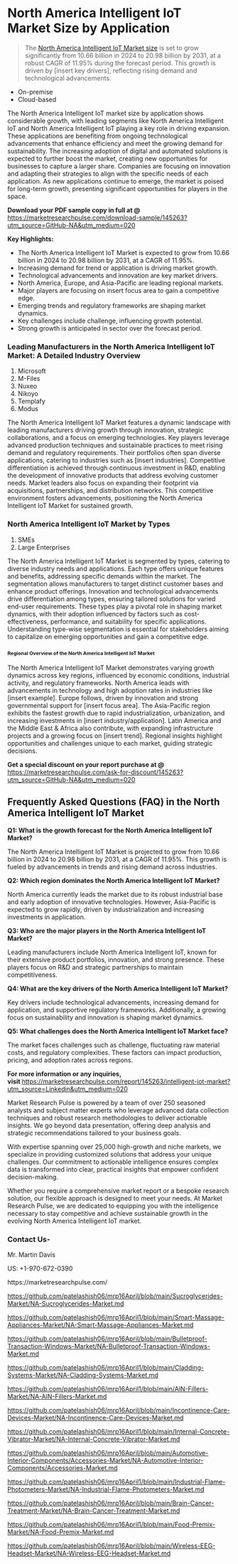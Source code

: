 <h1>North America Intelligent IoT Market&nbsp;Size by Application</h1><blockquote><p>The <a href="https://marketresearchpulse.com/download-sample/145263?utm_source=GitHub-NA&amp;utm_medium=020">North America Intelligent IoT Market size</a> is set to grow significantly from 10.66 billion in 2024 to 20.98 billion by 2031, at a robust CAGR of 11.95% during the forecast period. This growth is driven by [insert key drivers], reflecting rising demand and technological advancements.</p></blockquote><ul><li>On-premise<li> Cloud-based</li></ul><p>The North America Intelligent IoT market size by application shows considerable growth, with leading segments like North America Intelligent IoT and North America Intelligent IoT playing a key role in driving expansion. These applications are benefiting from ongoing technological advancements that enhance efficiency and meet the growing demand for sustainability. The increasing adoption of digital and automated solutions is expected to further boost the market, creating new opportunities for businesses to capture a larger share. Companies are focusing on innovation and adapting their strategies to align with the specific needs of each application. As new applications continue to emerge, the market is poised for long-term growth, presenting significant opportunities for players in the space.</p><p><strong>Download your PDF sample copy in full at @ </strong><a href="https://marketresearchpulse.com/download-sample/145263?utm_source=GitHub-NA&amp;utm_medium=020">https://marketresearchpulse.com/download-sample/145263?utm_source=GitHub-NA&amp;utm_medium=020</a></p><p><strong>Key Highlights: </strong></p><ul><li>The North America Intelligent IoT Market is expected to grow from 10.66 billion in 2024 to 20.98 billion by 2031, at a CAGR of 11.95%.</li><li>Increasing demand for trend or application is driving market growth.</li><li>Technological advancements and innovation are key market drivers.</li><li>North America, Europe, and Asia-Pacific are leading regional markets.</li><li>Major players are focusing on insert focus area to gain a competitive edge.</li><li>Emerging trends and regulatory frameworks are shaping market dynamics.</li><li>Key challenges include challenge, influencing growth potential.</li><li>Strong growth is anticipated in sector over the forecast period.</li></ul><h3>Leading Manufacturers in the North America Intelligent IoT Market: A Detailed Industry Overview</h3><ol><li>Microsoft</li><li>M-Files</li><li>Nuxeo</li><li>Nikoyo</li><li>Templafy</li><li>Modus</li></ol><div class="flex max-w-full flex-col flex-grow"><div class="min-h-8 text-message flex w-full flex-col items-end gap-2 whitespace-normal break-words [.text-message+&amp;]:mt-5" dir="auto" data-message-author-role="assistant" data-message-id="fd8432e4-4910-450d-b182-61b7bfb0a01f" data-message-model-slug="gpt-4o"><div class="flex w-full flex-col gap-1 empty:hidden first:pt-[3px]"><div class="markdown prose w-full break-words dark:prose-invert light"><p>The North America Intelligent IoT Market features a dynamic landscape with leading manufacturers driving growth through innovation, strategic collaborations, and a focus on emerging technologies. Key players leverage advanced production techniques and sustainable practices to meet rising demand and regulatory requirements. Their portfolios often span diverse applications, catering to industries such as [insert industries]. Competitive differentiation is achieved through continuous investment in R&amp;D, enabling the development of innovative products that address evolving customer needs. Market leaders also focus on expanding their footprint via acquisitions, partnerships, and distribution networks. This competitive environment fosters advancements, positioning the North America Intelligent IoT Market for sustained growth.</p></div></div></div></div><h3>North America Intelligent IoT Market by Types</h3><ol><li>SMEs<li> Large Enterprises</li></ol><div class="flex max-w-full flex-col flex-grow"><div class="min-h-8 text-message flex w-full flex-col items-end gap-2 whitespace-normal break-words [.text-message+&amp;]:mt-5" dir="auto" data-message-author-role="assistant" data-message-id="084470be-0bb7-4664-bddf-5156b4f41249" data-message-model-slug="gpt-4o-mini"><div class="flex w-full flex-col gap-1 empty:hidden first:pt-[3px]"><div class="markdown prose w-full break-words dark:prose-invert light"><p>The North America Intelligent IoT Market is segmented by types, catering to diverse industry needs and applications. Each type offers unique features and benefits, addressing specific demands within the market. The segmentation allows manufacturers to target distinct customer bases and enhance product offerings. Innovation and technological advancements drive differentiation among types, ensuring tailored solutions for varied end-user requirements. These types play a pivotal role in shaping market dynamics, with their adoption influenced by factors such as cost-effectiveness, performance, and suitability for specific applications. Understanding type-wise segmentation is essential for stakeholders aiming to capitalize on emerging opportunities and gain a competitive edge.</p></div></div></div></div><h3><span style="font-size: 11px;">Regional Overview of the North America Intelligent IoT Market</span></h3><div class="flex max-w-full flex-col flex-grow"><div class="min-h-8 text-message flex w-full flex-col items-end gap-2 whitespace-normal break-words [.text-message+&amp;]:mt-5" dir="auto" data-message-author-role="assistant" data-message-id="e9038762-ce64-4e30-91c9-9bd413514231" data-message-model-slug="gpt-4o-mini"><div class="flex w-full flex-col gap-1 empty:hidden first:pt-[3px]"><div class="markdown prose w-full break-words dark:prose-invert light"><p>The North America Intelligent IoT Market demonstrates varying growth dynamics across key regions, influenced by economic conditions, industrial activity, and regulatory frameworks. North America leads with advancements in technology and high adoption rates in industries like [insert example]. Europe follows, driven by innovation and strong governmental support for [insert focus area]. The Asia-Pacific region exhibits the fastest growth due to rapid industrialization, urbanization, and increasing investments in [insert industry/application]. Latin America and the Middle East &amp; Africa also contribute, with expanding infrastructure projects and a growing focus on [insert trend]. Regional insights highlight opportunities and challenges unique to each market, guiding strategic decisions.</p></div></div></div></div><p><strong>Get a special discount on your report purchase at @ </strong><a href="https://marketresearchpulse.com/ask-for-discount/145263?utm_source=GitHub-NA&amp;utm_medium=020">https://marketresearchpulse.com/ask-for-discount/145263?utm_source=GitHub-NA&amp;utm_medium=020</a></p><h2>Frequently Asked Questions (FAQ) in the North America Intelligent IoT Market</h2><p><strong>Q1: What is the growth forecast for the North America Intelligent IoT Market?</strong></p><p>The North America Intelligent IoT Market is projected to grow from 10.66 billion in 2024 to 20.98 billion by 2031, at a CAGR of 11.95%. This growth is fueled by advancements in trends and rising demand across industries.</p><p><strong>Q2: Which region dominates the North America Intelligent IoT Market?</strong></p><p>North America currently leads the market due to its robust industrial base and early adoption of innovative technologies. However, Asia-Pacific is expected to grow rapidly, driven by industrialization and increasing investments in application.</p><p><strong>Q3: Who are the major players in the North America Intelligent IoT Market?</strong></p><p>Leading manufacturers include North America Intelligent IoT, known for their extensive product portfolios, innovation, and strong presence. These players focus on R&amp;D and strategic partnerships to maintain competitiveness.</p><p><strong>Q4: What are the key drivers of the North America Intelligent IoT Market?</strong></p><p>Key drivers include technological advancements, increasing demand for application, and supportive regulatory frameworks. Additionally, a growing focus on sustainability and innovation is shaping market dynamics.</p><p><strong>Q5: What challenges does the North America Intelligent IoT Market face?</strong></p><p>The market faces challenges such as challenge, fluctuating raw material costs, and regulatory complexities. These factors can impact production, pricing, and adoption rates across regions.</p><p><strong>For more information or any inquiries, visit&nbsp;</strong><a href="https://marketresearchpulse.com/report/145263/intelligent-iot-market?utm_source=Linkedin&utm_medium=020">https://marketresearchpulse.com/report/145263/intelligent-iot-market?utm_source=Linkedin&utm_medium=020</a></p><p>Market Research Pulse is powered by a team of over 250 seasoned analysts and subject matter experts who leverage advanced data collection techniques and robust research methodologies to deliver actionable insights. We go beyond data presentation, offering deep analysis and strategic recommendations tailored to your business goals.</p><p>With expertise spanning over 25,000 high-growth and niche markets, we specialize in providing customized solutions that address your unique challenges. Our commitment to actionable intelligence ensures complex data is transformed into clear, practical insights that empower confident decision-making.</p><p>Whether you require a comprehensive market report or a bespoke research solution, our flexible approach is designed to meet your needs. At Market Research Pulse, we are dedicated to equipping you with the intelligence necessary to stay competitive and achieve sustainable growth in the evolving North America Intelligent IoT market.</p><h3><strong>Contact Us-</strong></h3><p>Mr. Martin Davis</p><p>US: +1-970-672-0390</p><p>https://marketresearchpulse.com/</p><p><a href="https://github.com/patelashish06/mrp16April/blob/main/Sucroglycerides-Market/NA-Sucroglycerides-Market.md">https://github.com/patelashish06/mrp16April/blob/main/Sucroglycerides-Market/NA-Sucroglycerides-Market.md</a></p><p><a href="https://github.com/patelashish06/mrp16April1/blob/main/Smart-Massage-Appliances-Market/NA-Smart-Massage-Appliances-Market.md">https://github.com/patelashish06/mrp16April1/blob/main/Smart-Massage-Appliances-Market/NA-Smart-Massage-Appliances-Market.md</a></p><p><a href="https://github.com/patelashish06/mrp16April/blob/main/Bulletproof-Transaction-Windows-Market/NA-Bulletproof-Transaction-Windows-Market.md">https://github.com/patelashish06/mrp16April/blob/main/Bulletproof-Transaction-Windows-Market/NA-Bulletproof-Transaction-Windows-Market.md</a></p><p><a href="https://github.com/patelashish06/mrp16April1/blob/main/Cladding-Systems-Market/NA-Cladding-Systems-Market.md">https://github.com/patelashish06/mrp16April1/blob/main/Cladding-Systems-Market/NA-Cladding-Systems-Market.md</a></p><p><a href="https://github.com/patelashish06/mrp16April1/blob/main/AlN-Fillers-Market/NA-AlN-Fillers-Market.md">https://github.com/patelashish06/mrp16April1/blob/main/AlN-Fillers-Market/NA-AlN-Fillers-Market.md</a></p><p><a href="https://github.com/patelashish06/mrp16April/blob/main/Incontinence-Care-Devices-Market/NA-Incontinence-Care-Devices-Market.md">https://github.com/patelashish06/mrp16April/blob/main/Incontinence-Care-Devices-Market/NA-Incontinence-Care-Devices-Market.md</a></p><p><a href="https://github.com/patelashish06/mrp16April1/blob/main/Internal-Concrete-Vibrator-Market/NA-Internal-Concrete-Vibrator-Market.md">https://github.com/patelashish06/mrp16April1/blob/main/Internal-Concrete-Vibrator-Market/NA-Internal-Concrete-Vibrator-Market.md</a></p><p><a href="https://github.com/patelashish06/mrp16April/blob/main/Automotive-Interior-Components/Accessories-Market/NA-Automotive-Interior-Components/Accessories-Market.md">https://github.com/patelashish06/mrp16April/blob/main/Automotive-Interior-Components/Accessories-Market/NA-Automotive-Interior-Components/Accessories-Market.md</a></p><p><a href="https://github.com/patelashish06/mrp16April1/blob/main/Industrial-Flame-Photometers-Market/NA-Industrial-Flame-Photometers-Market.md">https://github.com/patelashish06/mrp16April1/blob/main/Industrial-Flame-Photometers-Market/NA-Industrial-Flame-Photometers-Market.md</a></p><p><a href="https://github.com/patelashish06/mrp16April/blob/main/Brain-Cancer-Treatment-Market/NA-Brain-Cancer-Treatment-Market.md">https://github.com/patelashish06/mrp16April/blob/main/Brain-Cancer-Treatment-Market/NA-Brain-Cancer-Treatment-Market.md</a></p><p><a href="https://github.com/patelashish06/mrp16April1/blob/main/Food-Premix-Market/NA-Food-Premix-Market.md">https://github.com/patelashish06/mrp16April1/blob/main/Food-Premix-Market/NA-Food-Premix-Market.md</a></p><p><a href="https://github.com/patelashish06/mrp16April/blob/main/Wireless-EEG-Headset-Market/NA-Wireless-EEG-Headset-Market.md">https://github.com/patelashish06/mrp16April/blob/main/Wireless-EEG-Headset-Market/NA-Wireless-EEG-Headset-Market.md</a></p>